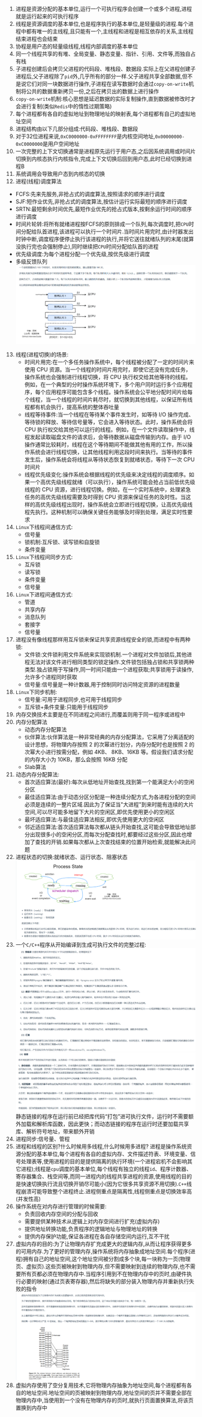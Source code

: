 1. 进程是资源分配的基本单位,运行一个可执行程序会创建一个或多个进程,进程就是运行起来的可执行程序
2. 线程是资源调度的基本单位,也是程序执行的基本单位,是轻量级的进程.每个进程中都有唯一的主线程,且只能有一个,主线程和进程是相互依存的关系,主线程结束进程也会结束
3. 协程是用户态的轻量级线程,线程内部调度的基本单位
4. 同一个线程共享的有堆、全局变量、静态变量、指针、引用、文件等,而独自占有栈
5. 子进程创建后会拷贝父进程的代码段、堆栈段、数据段.实际上在父进程创建子进程后,父子进程除了`pid`外,几乎所有的部分一样.父子进程共享全部数据,但不是说它们对同一块数据进行操作,子进程在读写数据时会通过`copy-on-write`机制将公共的数据重新拷贝一份,之后在拷贝出的数据上进行操作
6. `copy-on-write`机制:核心思想是延迟数据的实际复制操作,直到数据被修改时才会进行复制(类似`Redis`中的惰性过期策略)
7. 每个进程都有各自的虚拟地址到物理地址的映射表,每个进程都有自己的虚拟地址空间
8. 进程结构由以下几部分组成:代码段、堆栈段、数据段
9. 对于32位进程来说,`0xC0000000-0xFFFFFFFF`是内核空间地址,`0x00000000-0xC0000000`是用户空间地址
10. 一次完整的上下文切换通常是进程原先运行于用户态,之后因系统调用或时间片切换到内核态执行内核指令,完成上下文切换后回到用户态,此时已经切换到进程B
11. 系统调用会导致用户态到内核态的切换
12. 进程(线程)调度算法
   * FCFS:先来先服务,非抢占式的调度算法,按照请求的顺序进行调度
   * SJF:短作业优先,非抢占式的调度算法,按估计运行实际最短的顺序进行调度
   * SRTN:最短剩余时间优先,最短作业优先的抢占式版本,按剩余运行时间的顺序进行调度
   * 时间片轮转:将所有就绪进程按FCFS的原则排成一个队列,每次调度时,把`CPU`时间分配给队首进程,该进程可以执行一个时间片.当时间片用完时,由计时器发出时钟中断,调度程序便停止执行该进程的执行,并将它送往就绪队列的末尾(就算没执行完也会强制停止),同时继续把`CPU`时间分配给队首的进程
   * 优先级调度:为每个进程分配一个优先级,按优先级进行调度
   * 多级反馈队列
   ![](../markdown图像集/2025-03-09-17-35-24.png)  
13. 线程(进程切换)的场景:
    * 时间片用完:在一个多任务操作系统中，每个线程被分配了一定的时间片来使用 CPU 资源。当一个线程的时间片用完时，即使它还没有完成任务，操作系统也会强制进行线程切换，将 CPU 执行权交给其他等待的线程。例如，在一个典型的分时操作系统环境下，多个用户同时运行多个应用程序，每个应用程序可能包含多个线程。操作系统会公平地分配时间片给每个线程，当一个线程的时间片耗尽时，就切换到其他线程，以保证所有线程都有机会执行，提高系统的整体吞吐量
    * 线程等待事件:当一个线程在等待某个事件发生时，如等待 I/O 操作完成、等待锁的释放、等待信号量等，它会进入等待状态。此时，操作系统会将 CPU 执行权交给其他可以运行的线程。例如，在一个文件读取操作中，线程发起读取磁盘文件的请求后，会等待数据从磁盘传输到内存。由于 I/O 操作通常比较耗时，线程在这个等待期间不能做其他有用的工作，所以操作系统会进行线程切换，让其他线程利用这段时间来执行。当等待的事件发生后，操作系统会将线程从等待状态恢复到就绪状态，等待下一次 CPU 时间片
    * 线程优先级变化:操作系统会根据线程的优先级来决定线程的调度顺序。如果一个高优先级线程就绪（可以执行），操作系统可能会抢占当前低优先级线程的 CPU 资源，进行线程切换。例如，在一个实时系统中，处理紧急任务的高优先级线程需要及时得到 CPU 资源来保证任务的及时性。当这样的高优先级线程出现时，操作系统会立即进行线程切换，让高优先级线程先执行。这种机制可以确保关键任务能够及时得到处理，满足实时性要求
14. `Linux`下线程间通信方式:
    * 信号量
    * 锁机制:互斥锁、读写锁和自旋锁
    * 条件变量
15. `Linux`下线程间同步方式:
    * 互斥锁
    * 读写锁
    * 条件变量
    * 信号量
16. `Linux`下进程间通信方式:
    * 管道
    * 共享内存
    * 消息队列
    * 套接字
    * 信号量 
17. 进程没有像线程那样用互斥锁来保证共享资源线程安全的锁,而进程中有两种锁:
    * 文件锁:文件锁利用文件系统来实现锁机制.一个进程对文件加锁后,其他进程无法对该文件进行相同类型的锁定操作.文件锁包括独占锁和共享锁两种类型.独占锁用于写操作,同一时间只能由一个进程获取;共享锁用于读操作,允许多个进程同时获取
    * 信号量:信号量是一种计数器,用于控制同时访问特定资源的进程数量
18. `Linux`下同步机制:
    * 信号量:可用于进程同步,也可用于线程同步
    * 互斥锁+条件变量:只能用于线程同步
19. 内存交换技术主要是在不同进程之间进行,而覆盖则用于同一程序或进程中
20. 内存分配算法
    * 动态内存分配算法
    * 伙伴算法:伙伴算法是一种非常经典的内存分配算法，它采用了分离适配的设计思想，将物理内存按照 2 的次幂进行划分，内存分配时也是按照 2 的次幂大小进行按需分配，例如 4KB、 8KB、16KB 等。假设我们请求分配的内存大小为 10KB，那么会按照 16KB 分配
    * Slab算法
21. 动态内存分配算法:
    * 首次适应算法(最好):每次从低地址开始查找,找到第一个能满足大小的空闲分区
    * 最佳适应算法:由于动态分区分配是一种连续分配方式,为各进程分配的空间必须是连续的一整片区域.因此为了保证当"大进程"到来时能有连续的大片空间,可以尽可能多地留下大片的空闲区,即优先使用更小的空闲区
    * 最坏适应算法:与最佳适应算法相反,即优先使用更大的空闲区
    * 邻近适应算法:首次适应算法每次都从链头开始查找,这可能会导致低地址部分出现很多小的空闲分区,而每次分配查找时,都要经过这些分区,因此也增加了查找的开销.如果每次都从上次查找结束的位置开始检索,就能解决此问题
22. 进程状态的切换:就绪状态、运行状态、阻塞状态
    ![](../markdown图像集/2025-03-09-21-42-50.png)
23. 一个`C/C++`程序从开始编译到生成可执行文件的完整过程:
    ![](../markdown图像集/2025-03-09-21-43-39.png)
    ![](../markdown图像集/2025-03-09-21-43-46.png)
    静态链接的程序在运行前已经把库代码“打包”进可执行文件，运行时不需要额外加载和解析库函数，因此更快；而动态链接的程序在运行时还要加载共享库、解析符号地址，带来额外开销
24. 进程同步:信号量、管程  
25. 进程和线程的区别?什么时候用多线程,什么时候用多进程?
    进程是操作系统资源分配的基本单位,每个进程有各自的虚拟内存、文件描述符表、环境变量、信号处理表等,使用进程的目的是提供隔离的执行环境(一个进程宕机不会影响其它进程);线程是`cpu`调度的基本单位,每个线程有独立的线程`id`、程序计数器、寄存器集合、栈空间等,而同一进程内的线程共享进程的资源,使用线程的目的是快速切换执行流且切换开销尽可能小(因为它很多共享资源不用切换).`C++`线程崩溃可能导致整个进程终止.进程侧重点是隔离性,线程侧重点是切换效率高(并发性高)
26. 操作系统在对内存进行管理的时候需要:
    * 负责回收内存空间的分配与回收
    * 需要提供某种技术从逻辑上对内存空间进行扩充(虚拟内存)
    * 提供地址转换功能,负责程序的逻辑地址与物理地址的转换
    * 提供内存保护功能,保证各进程在各自存储空间内运行,互不干扰
27. 虚拟内存的目的:为了让物理内存扩充成更大的逻辑内存,从而让程序获得更多的可用内存.为了更好的管理内存,操作系统将内存抽象成地址空间.每个程序(进程)拥有自己的地址空间,这个地址空间被分割成多个块,每一块称为一页(物理页、虚拟页).这些页被映射到物理内存,但不需要映射到连续的物理内存,也不需要所有页都必须在物理内存中.当程序引用到不在物理内存中的页时,由硬件执行必要的映射(通过页表寄存器),然后将缺失的部分装入物理内存并重新执行失败的指令
    ![](../markdown图像集/2025-03-09-21-52-58.png)
28. 虚拟内存使用了空分复用技术,它将物理内存抽象为地址空间,每个进程都有各自的地址空间.地址空间的页被映射到物理内存,地址空间的页并不需要全部在物理内存中,当使用到一个没有在物理内存的页时,就执行页面置换算法,将该页置换到内存中
                                                                       